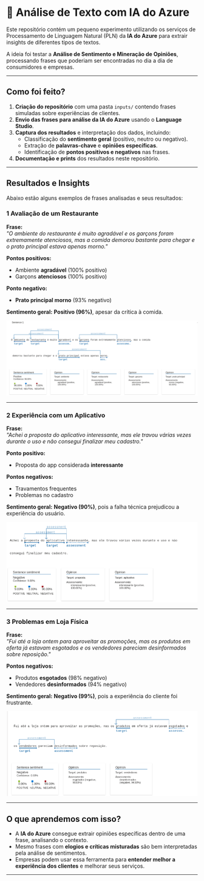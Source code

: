 # 🚀 Análise de Texto com IA do Azure

Este repositório contém um pequeno experimento utilizando os serviços de Processamento de Linguagem Natural (PLN) da **IA do Azure** para extrair insights de diferentes tipos de textos.  

A ideia foi testar a **Análise de Sentimento e Mineração de Opiniões**, processando frases que poderiam ser encontradas no dia a dia de consumidores e empresas.

---

## Como foi feito?

1. **Criação do repositório** com uma pasta `inputs/` contendo frases simuladas sobre experiências de clientes.
2. **Envio das frases para análise da IA do Azure** usando o **Language Studio**.
3. **Captura dos resultados** e interpretação dos dados, incluindo:
   - Classificação do **sentimento geral** (positivo, neutro ou negativo).
   - Extração de **palavras-chave** e **opiniões específicas**.
   - Identificação de **pontos positivos e negativos** nas frases.
4. **Documentação e prints** dos resultados neste repositório.

---

## Resultados e Insights

Abaixo estão alguns exemplos de frases analisadas e seus resultados:

### 1 Avaliação de um Restaurante
**Frase:**  
*"O ambiente do restaurante é muito agradável e os garçons foram extremamente atenciosos, mas a comida demorou bastante para chegar e o prato principal estava apenas morno."*  

 **Pontos positivos:**  
- Ambiente **agradável** (100% positivo)  
- Garçons **atenciosos** (100% positivo)  

 **Ponto negativo:**  
- **Prato principal morno** (93% negativo)  

 **Sentimento geral:** **Positivo (96%)**, apesar da crítica à comida.

![Print da análise do restaurante](imagens/sentenca1.png)

---

### 2 Experiência com um Aplicativo 
**Frase:**  
*"Achei a proposta do aplicativo interessante, mas ele travou várias vezes durante o uso e não consegui finalizar meu cadastro."*  

 **Ponto positivo:**  
- Proposta do app considerada **interessante**  

 **Pontos negativos:**  
- Travamentos frequentes  
- Problemas no cadastro  

 **Sentimento geral:** **Negativo (90%)**, pois a falha técnica prejudicou a experiência do usuário.

![Print da análise do aplicativo](imagens/sentenca2.png)

---

### 3 Problemas em Loja Física 
**Frase:**  
*"Fui até a loja ontem para aproveitar as promoções, mas os produtos em oferta já estavam esgotados e os vendedores pareciam desinformados sobre reposição."*  

 **Pontos negativos:**  
- Produtos **esgotados** (98% negativo)  
- Vendedores **desinformados** (94% negativo)  

 **Sentimento geral:** **Negativo (99%)**, pois a experiência do cliente foi frustrante.

![Print da análise da loja](imagens/sentenca3.png)

---

## O que aprendemos com isso?

- A **IA do Azure** consegue extrair opiniões específicas dentro de uma frase, analisando o contexto.
- Mesmo frases com **elogios e críticas misturadas** são bem interpretadas pela análise de sentimentos.
- Empresas podem usar essa ferramenta para **entender melhor a experiência dos clientes** e melhorar seus serviços.

---

